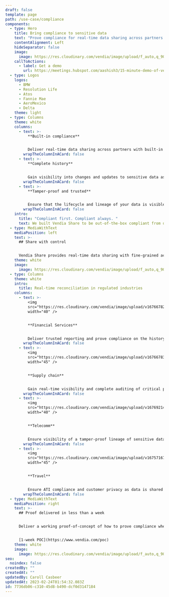 ```yaml
---
draft: false
template: page
path: /use-case/compliance
components:
  - type: Hero
    title: Bring compliance to sensitive data
    text: "Prove compliance for real-time data sharing across partners and clouds. "
    contentAlignment: Left
    hideSeparator: false
    image:
      image: https://res.cloudinary.com/vendia/image/upload/f_auto,q_90/v1674599451/Website/Iso/Security_hviynh.png
    callToActions:
      - label: Get a demo
        url: https://meetings.hubspot.com/aashish3/15-minute-demo-of-vendia-share
  - type: Logos
    logos:
      - BMW
      - Resolution Life
      - Atos
      - Fannie Mae
      - AeroMexico
      - Delta
    theme: light
  - type: Columns
    theme: white
    columns:
      - text: >-
          **Built-in compliance**


          Deliver real-time data sharing across partners with built-in compliance for SOC2, GDPR, CCPA, CPRA, and PII/PCI.
        wrapTheColumnInACard: false
      - text: >-
          **Complete history**


          Gain visibility into changes and updates to sensitive data as moves through workflows, clouds, and partners.
        wrapTheColumnInACard: false
      - text: >-
          **Tamper-proof and trusted**


          Ensure that the lifecycle and lineage of your data is visible, immutable, and trusted.
        wrapTheColumnInACard: false
    intro:
      title: "Compliant first. Compliant always. "
      text: We built Vendia Share to be out-of-the-box compliant from day 1.
  - type: MediaWithText
    mediaPosition: left
    text: >-
      ## Share with control


      Vendia Share provides real-time data sharing with fine-grained access control. All updates and transactions are captured in a fully auditable, tamper-proof ledger so you can prove you shared the right data with the right people at the right time
    theme: white
    image:
      image: https://res.cloudinary.com/vendia/image/upload/f_auto,q_90/v1674599204/Website/Iso/Files_ocmuhx.png
  - type: Columns
    theme: white
    intro:
      title: Real-time reconciliation in regulated industries
    columns:
      - text: >-
          <img
          src="https://res.cloudinary.com/vendia/image/upload/v1676678285/Website/Icons/Money_18_nnzvgm.png"  class="image-float-left"
          width="40" />


          **Financial Services**


          Deliver trusted reporting and prove compliance on the history of transactions, loans, policies, and more – without all the manual analysis and data gathering.
        wrapTheColumnInACard: false
      - text: >-
          <img
          src="https://res.cloudinary.com/vendia/image/upload/v1676678352/Website/Icons/Supply_chain_02_ffbn55.png"  class="image-float-left"
          width="45" />


          **Supply chain**


          Gain real-time visibility and complete auditing of critical product data as it moves across vast partner and supplier networks.
        wrapTheColumnInACard: false
      - text: >-
          <img
          src="https://res.cloudinary.com/vendia/image/upload/v1676921413/Website/Icons/Blue%20icons/Electronics_31_fbiux5.png"  class="image-float-left"
          width="40" />


          **Telecomm**


          Ensure visibility of a tamper-proof lineage of sensitive data throughout its lifecycle.
        wrapTheColumnInACard: false
      - text: >-
          <img
          src="https://res.cloudinary.com/vendia/image/upload/v1675716790/Website/Icons/Frame_48095799_vyavp3.png"  class="image-float-left"
          width="45" />


          **Travel**


          Ensure ATI compliance and customer privacy as data is shared across partners, providers, and programs.
        wrapTheColumnInACard: false
  - type: MediaWithText
    mediaPosition: right
    text: >-
      ## Proof delivered in less than a week


      Deliver a working proof-of-concept of how to prove compliance when sharing real-time data, including a partner integration, in five business days


      [1-week POC](https://www.vendia.com/poc)
    theme: white
    image:
      image: https://res.cloudinary.com/vendia/image/upload/f_auto,q_90/v1674599502/Website/Iso/Code_oy4wke.png
seo:
  noindex: false
createdBy: ""
createdAt: ""
updatedBy: Caroll Casbeer
updatedAt: 2023-02-24T01:54:32.083Z
id: 7736db06-c310-45d8-b490-dcf0d3147184
---
```

